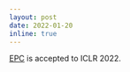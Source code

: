 ```yaml
---
layout: post
date: 2022-01-20
inline: true
---
```


[EPC](https://openreview.net/forum?id=DBiQQYWykyy) is accepted to ICLR 2022.
